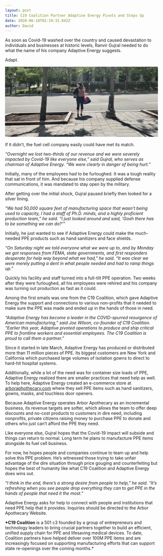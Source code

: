 ```yaml
---
layout: post
title: C19 Coalition Partner Adaptive Energy Pivots and Steps Up
date: 2020-06-18T02:19:31.642Z
author: David
---
```

As soon as Covid-19 washed over the country and caused devastation to individuals and businesses at historic levels, Ranvir Gujral needed to do what the name of his company Adaptive Energy suggests.

Adapt.

![Picture of a women waiting to cross a street](/assets/uploads/img_20200610_111641.jpg "Franceska is going to Montreal")

If it didn’t, the fuel cell company easily could have met its match.

*“Overnight we lost two-thirds of our revenue and we were severely impacted by Covid-19 like everyone else,” said Gujral, who serves as chairman of Adaptive Energy. “We were clearly in danger of being hurt.”*

Initially, many of the employees had to be furloughed. It was a tough reality that sat in front of him. And because his company supplied defense communications, it was mandated to stay open by the military.

After getting over the initial shock, Gujral paused briefly then looked for a silver lining.

*“We had 50,000 square feet of manufacturing space that wasn’t being used to capacity, I had a staff of Ph.D. minds, and a highly proficient production team,” he said. “I just looked around and said, ‘Gosh there has to be something we can do?’”*

Initially, he just wanted to see if Adaptive Energy could make the much-needed PPE products such as hand sanitizers and face shields.

*“On Saturday night we told everyone what we were up to, and by Monday we got responses from FEMA, state governments, and first responders desperate for help way beyond what we had,” he said. “It was clear we were merely putting a dent in what people needed and had to ramp things up.”*

Quickly his facility and staff turned into a full-tilt PPE operation. Two weeks after they were furloughed, all his employees were rehired and his company was turning out production as fast as it could.

Among the first emails was one from the C19 Coalition, which gave Adaptive Energy the support and connections to various non-profits that it needed to make sure the PPE was made and ended up in the hands of those in need.

*“Adaptive Energy has become a leader in the COVID-spurred resurgence of American manufacturing,” said Joe Wilson, co-founder of C19 Coalition. “Earlier this year, Adaptive pivoted operations to produce and ship critical PPE to frontline workers and essential employees. The C19 Coalition is proud to call them a partner.”*

Since it started in late March, Adaptive Energy has produced or distributed more than 11 million pieces of PPE. Its biggest customers are New York and California which purchased large volumes of isolation gowns to direct to hard-hit hospital systems.

Additionally, while a lot of the need was for container size loads of PPE, Adaptive Energy realized there are smaller practices that need help as well. To help here, Adaptive Energy created an e-commerce store at [arboraphothecary.com](https://arborapothecary.com) where they sell PPE items such as hand sanitizers, gowns, masks, and touchless door openers.

Because Adaptive Energy operates Arbor Apothecary as an incremental business, its revenue targets are softer, which allows the team to offer deep discounts and no-cost products to customers in dire need, including nonprofits, private citizens raising money to purchase PPE to donate and others who just can’t afford the PPE they need.

Like everyone else, Gujral hopes that the Covid-19 impact will subside and things can return to normal. Long term he plans to manufacture PPE items alongside its fuel cell business.

For now, he hopes people and companies continue to team up and help solve this PPE problem. He’s witnessed those trying to take unfair advantage of the dire situation through price gouging and counterfeiting but hopes the best of humanity like what C19 Coalition and Adaptive Energy does wins out.

*“I think in the end, there’s a strong desire from people to help,” he said. “It’s refreshing when you see people drop everything they can to get PPE in the hands of people that need it the most.”*

Adaptive Energy asks for help to connect with people and institutions that need PPE help that it provides. Inquiries should be directed to the Arbor Apothecary Website.

**\*C19 Coalition** is a 501 c3 founded by a group of entrepreneurs and technology leaders to bring crucial partners together to build an efficient, unified supply chain for PPE and lifesaving medical devices. To date, Coalition partners have helped deliver over 100M PPE items and are increasingly focused on supporting manufacturing efforts that can support state re-openings over the coming months.*